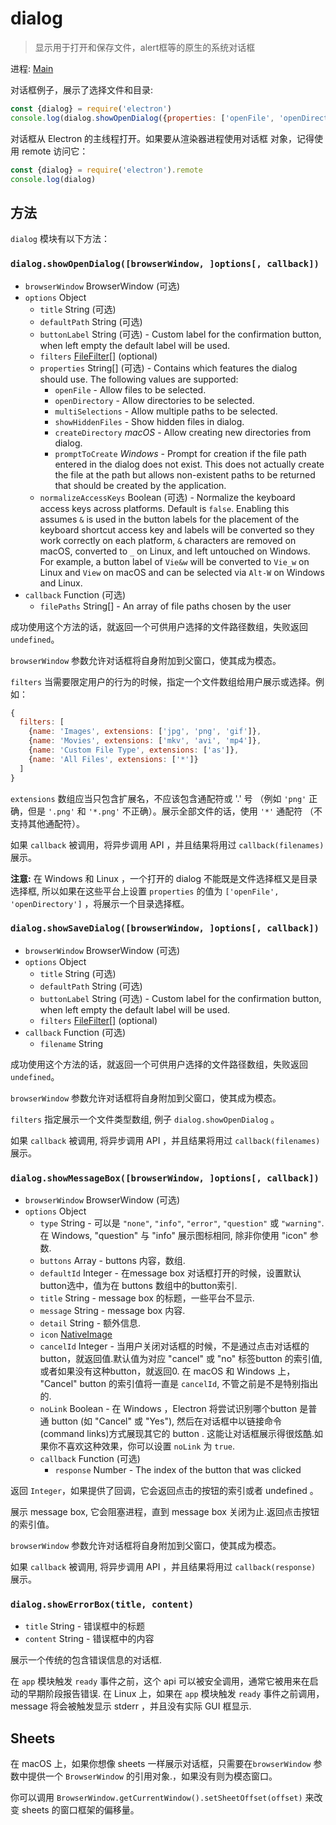# dialog

> 显示用于打开和保存文件，alert框等的原生的系统对话框

进程: [Main](../glossary.md#main-process)

对话框例子，展示了选择文件和目录:

```javascript
const {dialog} = require('electron')
console.log(dialog.showOpenDialog({properties: ['openFile', 'openDirectory', 'multiSelections']}))
```

对话框从 Electron 的主线程打开。如果要从渲染器进程使用对话框
对象，记得使用 remote 访问它：

```javascript
const {dialog} = require('electron').remote
console.log(dialog)
```

## 方法

`dialog` 模块有以下方法：

### `dialog.showOpenDialog([browserWindow, ]options[, callback])`

* `browserWindow` BrowserWindow (可选)
* `options` Object
  * `title` String (可选)
  * `defaultPath` String (可选)
  * `buttonLabel` String (可选) - Custom label for the confirmation button, when
    left empty the default label will be used.
  * `filters` [FileFilter[]](structures/file-filter.md) (optional)
  * `properties` String[] (可选) - Contains which features the dialog should
    use. The following values are supported:
    * `openFile` - Allow files to be selected.
    * `openDirectory` - Allow directories to be selected.
    * `multiSelections` - Allow multiple paths to be selected.
    * `showHiddenFiles` - Show hidden files in dialog.
    * `createDirectory` _macOS_ - Allow creating new directories from dialog.
    * `promptToCreate` _Windows_ - Prompt for creation if the file path entered
      in the dialog does not exist. This does not actually create the file at
      the path but allows non-existent paths to be returned that should be
      created by the application.
  * `normalizeAccessKeys` Boolean (可选) - Normalize the keyboard access keys
    across platforms. Default is `false`. Enabling this assumes `&` is used in
    the button labels for the placement of the keyboard shortcut access key
    and labels will be converted so they work correctly on each platform, `&`
    characters are removed on macOS, converted to `_` on Linux, and left
    untouched on Windows. For example, a button label of `Vie&w` will be
    converted to `Vie_w` on Linux and `View` on macOS and can be selected
    via `Alt-W` on Windows and Linux.
* `callback` Function (可选)
  * `filePaths` String[] - An array of file paths chosen by the user

成功使用这个方法的话，就返回一个可供用户选择的文件路径数组，失败返回 `undefined`。

`browserWindow` 参数允许对话框将自身附加到父窗口，使其成为模态。

`filters` 当需要限定用户的行为的时候，指定一个文件数组给用户展示或选择。例如：

```javascript
{
  filters: [
    {name: 'Images', extensions: ['jpg', 'png', 'gif']},
    {name: 'Movies', extensions: ['mkv', 'avi', 'mp4']},
    {name: 'Custom File Type', extensions: ['as']},
    {name: 'All Files', extensions: ['*']}
  ]
}
```

`extensions` 数组应当只包含扩展名，不应该包含通配符或 '.' 号 （例如
`'png'` 正确，但是 `'.png'` 和 `'*.png'` 不正确）。展示全部文件的话，使用
`'*'` 通配符 （不支持其他通配符）。

如果 `callback` 被调用，将异步调用 API ，并且结果将用过  `callback(filenames)` 展示。

**注意:** 在 Windows 和 Linux ，一个打开的 dialog 不能既是文件选择框又是目录选择框, 所以如果在这些平台上设置 `properties` 的值为
`['openFile', 'openDirectory']` ，将展示一个目录选择框。

### `dialog.showSaveDialog([browserWindow, ]options[, callback])`

* `browserWindow` BrowserWindow (可选)
* `options` Object
  * `title` String (可选)
  * `defaultPath` String (可选)
  * `buttonLabel` String (可选) - Custom label for the confirmation button, when
    left empty the default label will be used.
  * `filters` [FileFilter[]](structures/file-filter.md) (optional)
* `callback` Function (可选)
  * `filename` String

成功使用这个方法的话，就返回一个可供用户选择的文件路径数组，失败返回 `undefined`。

`browserWindow` 参数允许对话框将自身附加到父窗口，使其成为模态。

`filters` 指定展示一个文件类型数组, 例子
`dialog.showOpenDialog` 。

如果 `callback` 被调用, 将异步调用 API ，并且结果将用过  `callback(filenames)` 展示。

### `dialog.showMessageBox([browserWindow, ]options[, callback])`

* `browserWindow` BrowserWindow (可选)
* `options` Object
  * `type` String - 可以是 `"none"`, `"info"`, `"error"`, `"question"` 或
  `"warning"`. 在 Windows, "question" 与 "info" 展示图标相同, 除非你使用 "icon" 参数.
  * `buttons` Array - buttons 内容，数组.
  * `defaultId` Integer - 在message box 对话框打开的时候，设置默认button选中，值为在 buttons 数组中的button索引.
  * `title` String - message box 的标题，一些平台不显示.
  * `message` String - message box 内容.
  * `detail` String - 额外信息.
  * `icon` [NativeImage](native-image.md)
  * `cancelId` Integer - 当用户关闭对话框的时候，不是通过点击对话框的button，就返回值.默认值为对应 "cancel" 或 "no" 标签button 的索引值, 或者如果没有这种button，就返回0. 在 macOS 和  Windows 上， "Cancel" button 的索引值将一直是 `cancelId`, 不管之前是不是特别指出的.
  * `noLink` Boolean - 在 Windows ，Electron 将尝试识别哪个button 是普通 button (如 "Cancel" 或 "Yes"), 然后在对话框中以链接命令(command links)方式展现其它的 button . 这能让对话框展示得很炫酷.如果你不喜欢这种效果，你可以设置 `noLink` 为 `true`.
  * `callback` Function (可选)
    * `response` Number - The index of the button that was clicked

返回 `Integer`，如果提供了回调，它会返回点击的按钮的索引或者 undefined 。

展示 message box, 它会阻塞进程，直到 message box 关闭为止.返回点击按钮的索引值。

`browserWindow` 参数允许对话框将自身附加到父窗口，使其成为模态。

如果 `callback` 被调用, 将异步调用 API ，并且结果将用过  `callback(response)` 展示。

### `dialog.showErrorBox(title, content)`

* `title` String - 错误框中的标题
* `content` String - 错误框中的内容

展示一个传统的包含错误信息的对话框.

在 `app` 模块触发 `ready` 事件之前，这个 api 可以被安全调用，通常它被用来在启动的早期阶段报告错误.  在 Linux 上，如果在 `app` 模块触发 `ready` 事件之前调用，message 将会被触发显示 stderr ，并且没有实际 GUI 框显示.

## Sheets

在 macOS 上，如果你想像 sheets 一样展示对话框，只需要在`browserWindow` 参数中提供一个 `BrowserWindow` 的引用对象.，如果没有则为模态窗口。

你可以调用 `BrowserWindow.getCurrentWindow().setSheetOffset(offset)` 来改变
sheets 的窗口框架的偏移量。
